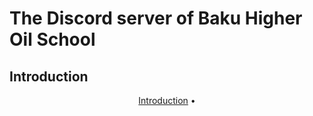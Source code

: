 # The Discord server of Baku Higher Oil School
## Introduction
<p align="center">
  <a href="#Introduction"> Introduction</a> •
</p>
